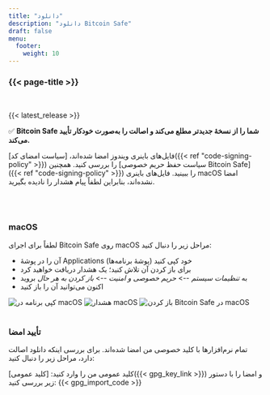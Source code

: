 ```yaml
---
title: "دانلود"
description: "دانلود Bitcoin Safe"
draft: false
menu:
  footer:
    weight: 10
---
```


### {{< page-title >}} 

<br>

{{< latest_release >}}


✅ **Bitcoin Safe شما را از نسخهٔ جدیدتر مطلع می‌کند و اصالت را به‌صورت خودکار تأیید می‌کند.**


فایل‌های باینری ویندوز امضا شده‌اند، [سیاست امضای کد]({{< ref "code-signing-policy" >}}) را بررسی کنید. همچنین [سیاست حفظ حریم خصوصی Bitcoin Safe]({{< ref "code-signing-policy" >}}) را ببینید. فایل‌های باینری macOS امضا نشده‌اند، بنابراین لطفاً پیام هشدار را نادیده بگیرید.

<br>
<br>

###  macOS 

لطفاً برای اجرای Bitcoin Safe روی macOS مراحل زیر را دنبال کنید:
- آن را در پوشهٔ Applications (پوشهٔ برنامه‌ها) خود کپی کنید
- برای باز کردن آن تلاش کنید؛ یک هشدار دریافت خواهید کرد
- به *تنظیمات سیستم* --> *حریم خصوصی و امنیت* --> *باز کردن به هر حال* بروید
- اکنون می‌توانید آن را باز کنید


<img src="/images/mac/copy-app.png" alt="کپی برنامه در macOS"   /> 
<img src="/images/mac/warning.png" alt="هشدار macOS"   /> 
<img src="/images/mac/disable.png" alt="باز کردن Bitcoin Safe در macOS"   /> 

<br>
<br>

###  تأیید امضا

تمام نرم‌افزارها با کلید خصوصی من امضا شده‌اند. برای بررسی اینکه دانلود اصالت دارد، مراحل زیر را دنبال کنید:

کلید عمومی من را وارد کنید: [کلید عمومی]({{< gpg_key_link >}}) و امضا را با دستور زیر بررسی کنید:
{{< gpg_import_code >}}


<br> 
<br>


<!-- ### Alternative install  via pip  on Mac, Linux, or Windows 
PyPi: https://pypi.org/project/bitcoin-safe/
python -m pip install bitcoin-safe
python -m bitcoin_safe
-->